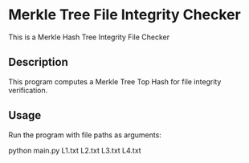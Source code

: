# Merkle Tree File Integrity Checker
This is a Merkle Hash Tree Integrity File Checker


## Description
This program computes a Merkle Tree Top Hash for file integrity verification.

## Usage

Run the program with file paths as arguments:

python main.py L1.txt L2.txt L3.txt L4.txt

